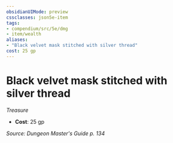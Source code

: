 ```yaml
---
obsidianUIMode: preview
cssclasses: json5e-item
tags:
- compendium/src/5e/dmg
- item/wealth
aliases: 
- "Black velvet mask stitched with silver thread"
cost: 25 gp
---
```

# Black velvet mask stitched with silver thread
*Treasure*  

- **Cost**: 25 gp

*Source: Dungeon Master's Guide p. 134*